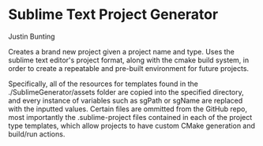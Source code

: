 Sublime Text Project Generator
====================================================================
Justin Bunting

Creates a brand new project given a project name and type. Uses the sublime text editor's project format, along with the cmake build system, in order to create a repeatable and pre-built environment for future projects.

Specifically, all of the resources for templates found in the ./SublimeGenerator/assets folder are copied into the specified directory, and every instance of variables such as sgPath or sgName are replaced with the inputted values. Certain files are ommitted from the GitHub repo, most importantly the .sublime-project files contained in each of the project type templates, which allow projects to have custom CMake generation and build/run actions.
